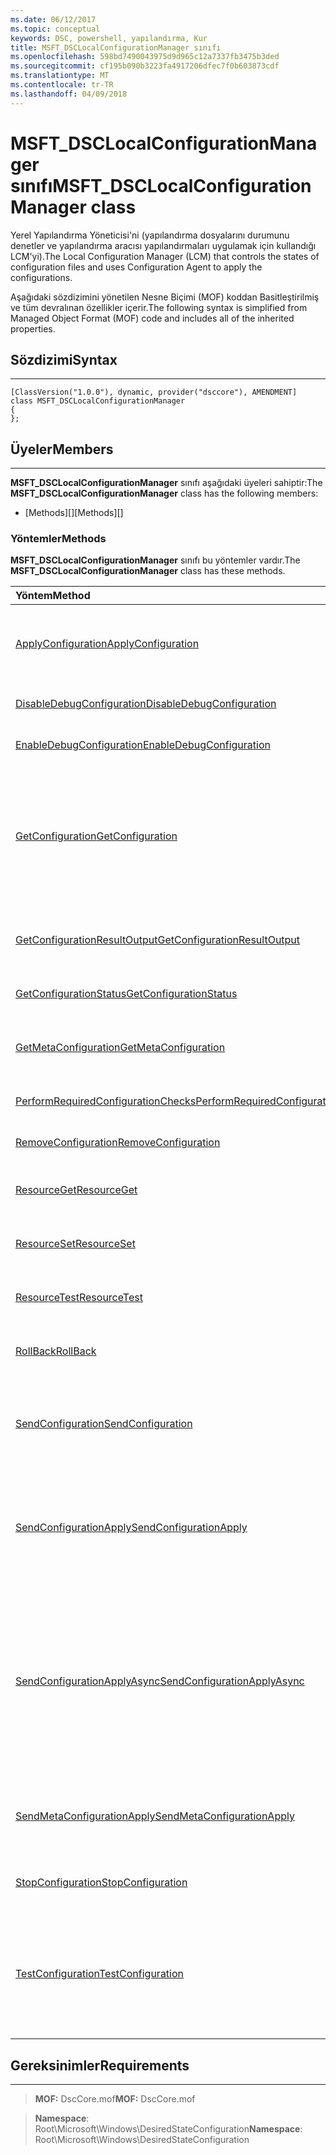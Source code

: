 ```yaml
---
ms.date: 06/12/2017
ms.topic: conceptual
keywords: DSC, powershell, yapılandırma, Kur
title: MSFT_DSCLocalConfigurationManager sınıfı
ms.openlocfilehash: 598bd7490043975d9d965c12a7337fb3475b3ded
ms.sourcegitcommit: cf195b090b3223fa4917206dfec7f0b603873cdf
ms.translationtype: MT
ms.contentlocale: tr-TR
ms.lasthandoff: 04/09/2018
---
```

# <a name="msftdsclocalconfigurationmanager-class"></a><span data-ttu-id="ba559-103">MSFT_DSCLocalConfigurationManager sınıfı</span><span class="sxs-lookup"><span data-stu-id="ba559-103">MSFT_DSCLocalConfigurationManager class</span></span>

<span data-ttu-id="ba559-104">Yerel Yapılandırma Yöneticisi'ni (yapılandırma dosyalarını durumunu denetler ve yapılandırma aracısı yapılandırmaları uygulamak için kullandığı LCM'yi).</span><span class="sxs-lookup"><span data-stu-id="ba559-104">The Local Configuration Manager (LCM) that controls the states of configuration files and uses Configuration Agent to apply the configurations.</span></span>

<span data-ttu-id="ba559-105">Aşağıdaki sözdizimini yönetilen Nesne Biçimi (MOF) koddan Basitleştirilmiş ve tüm devralınan özellikler içerir.</span><span class="sxs-lookup"><span data-stu-id="ba559-105">The following syntax is simplified from Managed Object Format (MOF) code and includes all of the inherited properties.</span></span>

## <a name="syntax"></a><span data-ttu-id="ba559-106">Sözdizimi</span><span class="sxs-lookup"><span data-stu-id="ba559-106">Syntax</span></span>
------

``` syntax
[ClassVersion("1.0.0"), dynamic, provider("dsccore"), AMENDMENT]
class MSFT_DSCLocalConfigurationManager
{
};
```

## <a name="members"></a><span data-ttu-id="ba559-107">Üyeler</span><span class="sxs-lookup"><span data-stu-id="ba559-107">Members</span></span>
-------

<span data-ttu-id="ba559-108">**MSFT_DSCLocalConfigurationManager** sınıfı aşağıdaki üyeleri sahiptir:</span><span class="sxs-lookup"><span data-stu-id="ba559-108">The **MSFT_DSCLocalConfigurationManager** class has the following members:</span></span>

-   <span data-ttu-id="ba559-109">[Methods][]</span><span class="sxs-lookup"><span data-stu-id="ba559-109">[Methods][]</span></span>

### <a name="methods"></a><span data-ttu-id="ba559-110">Yöntemler</span><span class="sxs-lookup"><span data-stu-id="ba559-110">Methods</span></span>

<span data-ttu-id="ba559-111">**MSFT_DSCLocalConfigurationManager** sınıfı bu yöntemler vardır.</span><span class="sxs-lookup"><span data-stu-id="ba559-111">The **MSFT_DSCLocalConfigurationManager** class has these methods.</span></span>

|<span data-ttu-id="ba559-112">Yöntem</span><span class="sxs-lookup"><span data-stu-id="ba559-112">Method</span></span> |<span data-ttu-id="ba559-113">Açıklama</span><span class="sxs-lookup"><span data-stu-id="ba559-113">Description</span></span> |
|:--- |:---|
| [<span data-ttu-id="ba559-114">ApplyConfiguration</span><span class="sxs-lookup"><span data-stu-id="ba559-114">ApplyConfiguration</span></span>](msft-dsclocalconfigurationmanager-applyconfiguration.md)| <span data-ttu-id="ba559-115">Bekleyen yapılandırmayı uygulamak için yapılandırma Aracısı'nı kullanır.</span><span class="sxs-lookup"><span data-stu-id="ba559-115">Uses the Configuration Agent to apply the configuration that is pending.</span></span>|
| [<span data-ttu-id="ba559-116">DisableDebugConfiguration</span><span class="sxs-lookup"><span data-stu-id="ba559-116">DisableDebugConfiguration</span></span>](msft-dsclocalconfigurationmanager-disabledebugconfiguration.md)| <span data-ttu-id="ba559-117">DSC kaynak hata ayıklama devre dışı bırakır.</span><span class="sxs-lookup"><span data-stu-id="ba559-117">Disables DSC resource debugging.</span></span>|
| [<span data-ttu-id="ba559-118">EnableDebugConfiguration</span><span class="sxs-lookup"><span data-stu-id="ba559-118">EnableDebugConfiguration</span></span>](msft-dsclocalconfigurationmanager-enabledebugconfiguration.md)| <span data-ttu-id="ba559-119">DSC kaynak hata ayıklamasını etkinleştirir.</span><span class="sxs-lookup"><span data-stu-id="ba559-119">Enables DSC resource debugging.</span></span>|
| [<span data-ttu-id="ba559-120">GetConfiguration</span><span class="sxs-lookup"><span data-stu-id="ba559-120">GetConfiguration</span></span>](msft-dsclocalconfigurationmanager-getconfiguration.md)| <span data-ttu-id="ba559-121">Yapılandırma belgesini yönetilen düğüme gönderir ve kullandığı **almak** yapılandırmayı uygulamak için yapılandırma Aracısı'nın yöntemi.</span><span class="sxs-lookup"><span data-stu-id="ba559-121">Sends the configuration document to the managed node and uses the **Get** method of the Configuration Agent to apply the configuration.</span></span>|
| [<span data-ttu-id="ba559-122">GetConfigurationResultOutput</span><span class="sxs-lookup"><span data-stu-id="ba559-122">GetConfigurationResultOutput</span></span>](msft-dsclocalconfigurationmanager-getconfigurationresultoutput.md)| <span data-ttu-id="ba559-123">Belirli bir iş ile ilgili yapılandırma aracısı çıktısını alır.</span><span class="sxs-lookup"><span data-stu-id="ba559-123">Gets the Configuration Agent output relating to a specific job.</span></span>|
| [<span data-ttu-id="ba559-124">GetConfigurationStatus</span><span class="sxs-lookup"><span data-stu-id="ba559-124">GetConfigurationStatus</span></span>](msft-dsclocalconfigurationmanager-getconfigurationstatus.md)| <span data-ttu-id="ba559-125">Yapılandırma durumu geçmişi alın.</span><span class="sxs-lookup"><span data-stu-id="ba559-125">Get the configuration status history.</span></span>|
| [<span data-ttu-id="ba559-126">GetMetaConfiguration</span><span class="sxs-lookup"><span data-stu-id="ba559-126">GetMetaConfiguration</span></span>](msft-dsclocalconfigurationmanager-getmetaconfiguration.md)| <span data-ttu-id="ba559-127">Yapılandırma aracısı denetlemek için kullanılan LCM'yi ayarlarını alır.</span><span class="sxs-lookup"><span data-stu-id="ba559-127">Gets the LCM settings that are used to control Configuration Agent.</span></span>|
| [<span data-ttu-id="ba559-128">PerformRequiredConfigurationChecks</span><span class="sxs-lookup"><span data-stu-id="ba559-128">PerformRequiredConfigurationChecks</span></span>](msft-dsclocalconfigurationmanager-performrequiredconfigurationchecks.md)| <span data-ttu-id="ba559-129">Tutarlılık denetimi başlatır.</span><span class="sxs-lookup"><span data-stu-id="ba559-129">Starts the consistency check.</span></span>|
| [<span data-ttu-id="ba559-130">RemoveConfiguration</span><span class="sxs-lookup"><span data-stu-id="ba559-130">RemoveConfiguration</span></span>](msft-dsclocalconfigurationmanager-removeconfiguration.md)| <span data-ttu-id="ba559-131">Yapılandırma dosyalarını kaldırır.</span><span class="sxs-lookup"><span data-stu-id="ba559-131">Removes the configuration files.</span></span>|
| [<span data-ttu-id="ba559-132">ResourceGet</span><span class="sxs-lookup"><span data-stu-id="ba559-132">ResourceGet</span></span>](msft-dsclocalconfigurationmanager-resourceget.md)| <span data-ttu-id="ba559-133">Doğrudan çağıran **almak** DSC kaynağı yöntemi.</span><span class="sxs-lookup"><span data-stu-id="ba559-133">Directly calls the **Get** method of a DSC resource.</span></span>|
| [<span data-ttu-id="ba559-134">ResourceSet</span><span class="sxs-lookup"><span data-stu-id="ba559-134">ResourceSet</span></span>](msft-dsclocalconfigurationmanager-resourceset.md)| <span data-ttu-id="ba559-135">Doğrudan çağıran **ayarlamak** DSC kaynağı yöntemi.</span><span class="sxs-lookup"><span data-stu-id="ba559-135">Directly calls the **Set** method of a DSC resource.</span></span>|
| [<span data-ttu-id="ba559-136">ResourceTest</span><span class="sxs-lookup"><span data-stu-id="ba559-136">ResourceTest</span></span>](msft-dsclocalconfigurationmanager-resourcetest.md)| <span data-ttu-id="ba559-137">Doğrudan çağıran **Test** DSC kaynağı yöntemi.</span><span class="sxs-lookup"><span data-stu-id="ba559-137">Directly calls the **Test** method of a DSC resource.</span></span>|
| [<span data-ttu-id="ba559-138">RollBack</span><span class="sxs-lookup"><span data-stu-id="ba559-138">RollBack</span></span>](msft-dsclocalconfigurationmanager-rollback.md)| <span data-ttu-id="ba559-139">Dökümünü önceki yapılandırmaya geri dön.</span><span class="sxs-lookup"><span data-stu-id="ba559-139">Rolls back to a previous configuration.</span></span>|
| [<span data-ttu-id="ba559-140">SendConfiguration</span><span class="sxs-lookup"><span data-stu-id="ba559-140">SendConfiguration</span></span>](msft-dsclocalconfigurationmanager-sendconfiguration.md)| <span data-ttu-id="ba559-141">Yönetilen düğüme yapılandırma belgesini gönderir ve bekleyen bir değişiklik kaydeder.</span><span class="sxs-lookup"><span data-stu-id="ba559-141">Sends the configuration document to the managed node and saves it as a pending change.</span></span>|
| [<span data-ttu-id="ba559-142">SendConfigurationApply</span><span class="sxs-lookup"><span data-stu-id="ba559-142">SendConfigurationApply</span></span>](msft-dsclocalconfigurationmanager-sendconfigurationapply.md)| <span data-ttu-id="ba559-143">Yönetilen düğüme yapılandırma belgesini gönderir ve yapılandırmayı uygulamak için yapılandırma Aracısı'nı kullanır.</span><span class="sxs-lookup"><span data-stu-id="ba559-143">Sends the configuration document to the managed node and uses the Configuration Agent to apply the configuration.</span></span>|
| [<span data-ttu-id="ba559-144">SendConfigurationApplyAsync</span><span class="sxs-lookup"><span data-stu-id="ba559-144">SendConfigurationApplyAsync</span></span>](msft-dsclocalconfigurationmanager-sendconfigurationapplyasync.md)| <span data-ttu-id="ba559-145">Yönetilen düğüme yapılandırma belgesi göndermek ve yapılandırmayı uygulamak için yapılandırma Aracısı'nı kullanmaya başlayın.</span><span class="sxs-lookup"><span data-stu-id="ba559-145">Send the configuration document to the managed node and start using the Configuration Agent to apply the configuration.</span></span> <span data-ttu-id="ba559-146">Sonuç çıkış almak için GetConfigurationResultOutput kullanın.</span><span class="sxs-lookup"><span data-stu-id="ba559-146">Use GetConfigurationResultOutput to retrieve result output.</span></span>|
| [<span data-ttu-id="ba559-147">SendMetaConfigurationApply</span><span class="sxs-lookup"><span data-stu-id="ba559-147">SendMetaConfigurationApply</span></span>](msft-dsclocalconfigurationmanager-sendmetaconfigurationapply.md)| <span data-ttu-id="ba559-148">Yapılandırma aracısı denetlemek için kullanılan LCM'yi ayarlarını belirler.</span><span class="sxs-lookup"><span data-stu-id="ba559-148">Sets the LCM settings that are used to control the Configuration Agent.</span></span>|
| [<span data-ttu-id="ba559-149">StopConfiguration</span><span class="sxs-lookup"><span data-stu-id="ba559-149">StopConfiguration</span></span>](msft-dsclocalconfigurationmanager-stopconfiguration.md)| <span data-ttu-id="ba559-150">Devam ediyor yapılandırma durdurur.</span><span class="sxs-lookup"><span data-stu-id="ba559-150">Stops the configuration that is in progress.</span></span>|
| [<span data-ttu-id="ba559-151">TestConfiguration</span><span class="sxs-lookup"><span data-stu-id="ba559-151">TestConfiguration</span></span>](msft-dsclocalconfigurationmanager-testconfiguration.md)| <span data-ttu-id="ba559-152">Yönetilen düğüme yapılandırma belgesini gönderir ve geçerli yapılandırma belge karşı doğrular.</span><span class="sxs-lookup"><span data-stu-id="ba559-152">Sends the configuration document to the managed node and verifies the current configuration against the document.</span></span>|





## <a name="requirements"></a><span data-ttu-id="ba559-153">Gereksinimler</span><span class="sxs-lookup"><span data-stu-id="ba559-153">Requirements</span></span>
------------
><span data-ttu-id="ba559-154">**MOF:** DscCore.mof</span><span class="sxs-lookup"><span data-stu-id="ba559-154">**MOF:** DscCore.mof</span></span>

><span data-ttu-id="ba559-155">**Namespace**: Root\Microsoft\Windows\DesiredStateConfiguration</span><span class="sxs-lookup"><span data-stu-id="ba559-155">**Namespace**: Root\Microsoft\Windows\DesiredStateConfiguration</span></span>